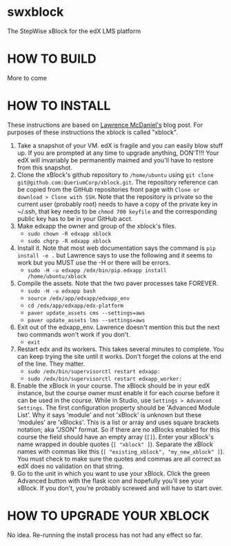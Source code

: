 # swxblock
The StepWise xBlock for the edX LMS platform

# HOW TO BUILD
More to come

# HOW TO INSTALL
These instructions are based on [Lawrence McDaniel's](https://blog.lawrencemcdaniel.com/how-to-install-an-xblock/ "How to Install and xBlock") blog post.  For purposes of these instructions the xblock is called "xblock".
1. Take a snapshot of your VM.  edX is fragile and you can easily blow stuff up.  If you are prompted at any time to upgrade anything, DON'T!!!  Your edX will invariably be permanently maimed and you'll have to restore from this snapshot.
2. Clone the xBlock's github repository to `/home/ubuntu` using `git clone git@github.com:QueriumCorp/xblock.git`.  The repository reference can be copied from the GitHub repositories front page with `Clone or download > Clone with SSH`.  Note that the repository is private so the current user (probably root) needs to have a copy of the private key in ~/.ssh, that key needs to be `chmod 700 keyfile` and the corresponding public key has to be in your GitHub acct.
3. Make edxapp the owner and group of the xblock's files.
   * `sudo chown -R edxapp xblock`
   * `sudo chgrp -R edxapp xblock`
4. Install it.  Note that most web documentation says the command is `pip install -e .` but Lawrence says to use the following and it seems to work but you MUST use the -H or there will be errors.
   * `sudo -H -u edxapp /edx/bin/pip.edxapp install /home/ubuntu/xblock`
5. Compile the assets.  Note that the two paver processes take FOREVER.
   * `sudo -H -u edxapp bash`
   * `source /edx/app/edxapp/edxapp_env`
   * `cd /edx/app/edxapp/edx-platform`
   * `paver update_assets cms --settings=aws`
   * `paver update_assets lms --settings=aws`
6. Exit out of the edxapp_env.  Lawrence doesn't mention this but the next two commands won't work if you don't.
   * `exit`
7. Restart edx and its workers.  This takes several minutes to complete.  You can keep trying the site until it works. Don't forget the colons at the end of the line.  They matter.
   * `sudo /edx/bin/supervisorctl restart edxapp:`
   * `sudo /edx/bin/supervisorctl restart edxapp_worker:`
8. Enable the xBlock in your course. The xBlock should be in your edX instance, but the course owner must enable it for each course before it can be used in the course.  While in Studio, use `Settings > Advanced Settings`.  The first configuration property should be 'Advanced Module List'.  Why it says 'module' and not 'xBlock' is unknown but these 'modules' are 'xBlocks'.  This is a list or array and uses square brackets notation; aka "JSON" format.  So if there are no xBlocks enabled for this course the field should have an empty array (`[]`).  Enter your xBlock's name wrapped in double quotes (`[ "xblock" ]`).  Separate the xBlock names with commas like this (`[ "existing_xblock", "my_new_xblock" ]`).  You must check to make sure the quotes and commas are all correct as edX does no validation on that string.
9. Go to the unit in which you want to use your xBlock.  Click the green Advanced button with the flask icon and hopefully you'll see your xBlock.  If you don't, you're probably screwed and will have to start over.
# HOW TO UPGRADE YOUR XBLOCK
No idea.  Re-running the install process has not had any effect so far.